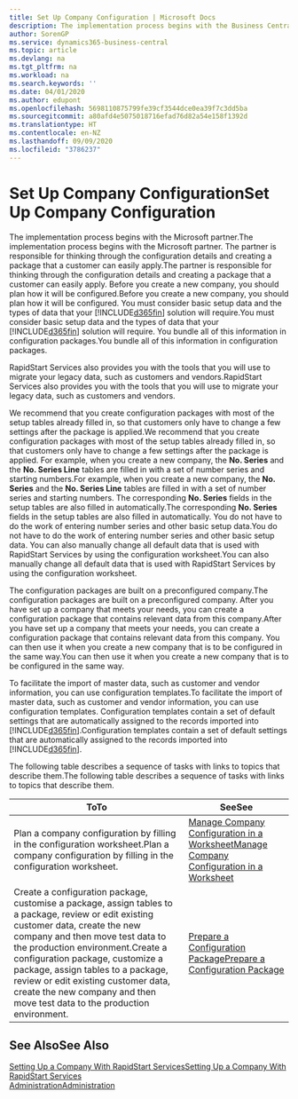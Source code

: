 ```yaml
---
title: Set Up Company Configuration | Microsoft Docs
description: The implementation process begins with the Business Central solution will require. You bundle all of this information into configuration packages.
author: SorenGP
ms.service: dynamics365-business-central
ms.topic: article
ms.devlang: na
ms.tgt_pltfrm: na
ms.workload: na
ms.search.keywords: ''
ms.date: 04/01/2020
ms.author: edupont
ms.openlocfilehash: 5698110875799fe39cf3544dce0ea39f7c3dd5ba
ms.sourcegitcommit: a80afd4e5075018716efad76d82a54e158f1392d
ms.translationtype: HT
ms.contentlocale: en-NZ
ms.lasthandoff: 09/09/2020
ms.locfileid: "3786237"
---
```

# <a name="set-up-company-configuration"></a><span data-ttu-id="4e99c-104">Set Up Company Configuration</span><span class="sxs-lookup"><span data-stu-id="4e99c-104">Set Up Company Configuration</span></span>
<span data-ttu-id="4e99c-105">The implementation process begins with the Microsoft partner.</span><span class="sxs-lookup"><span data-stu-id="4e99c-105">The implementation process begins with the Microsoft partner.</span></span> <span data-ttu-id="4e99c-106">The partner is responsible for thinking through the configuration details and creating a package that a customer can easily apply.</span><span class="sxs-lookup"><span data-stu-id="4e99c-106">The partner is responsible for thinking through the configuration details and creating a package that a customer can easily apply.</span></span> <span data-ttu-id="4e99c-107">Before you create a new company, you should plan how it will be configured.</span><span class="sxs-lookup"><span data-stu-id="4e99c-107">Before you create a new company, you should plan how it will be configured.</span></span> <span data-ttu-id="4e99c-108">You must consider basic setup data and the types of data that your [!INCLUDE[d365fin](includes/d365fin_md.md)] solution will require.</span><span class="sxs-lookup"><span data-stu-id="4e99c-108">You must consider basic setup data and the types of data that your [!INCLUDE[d365fin](includes/d365fin_md.md)] solution will require.</span></span> <span data-ttu-id="4e99c-109">You bundle all of this information in configuration packages.</span><span class="sxs-lookup"><span data-stu-id="4e99c-109">You bundle all of this information in configuration packages.</span></span>

<span data-ttu-id="4e99c-110">RapidStart Services also provides you with the tools that you will use to migrate your legacy data, such as customers and vendors.</span><span class="sxs-lookup"><span data-stu-id="4e99c-110">RapidStart Services also provides you with the tools that you will use to migrate your legacy data, such as customers and vendors.</span></span>  

<span data-ttu-id="4e99c-111">We recommend that you create configuration packages with most of the setup tables already filled in, so that customers only have to change a few settings after the package is applied.</span><span class="sxs-lookup"><span data-stu-id="4e99c-111">We recommend that you create configuration packages with most of the setup tables already filled in, so that customers only have to change a few settings after the package is applied.</span></span> <span data-ttu-id="4e99c-112">For example, when you create a new company, the **No. Series** and the **No. Series Line** tables are filled in with a set of number series and starting numbers.</span><span class="sxs-lookup"><span data-stu-id="4e99c-112">For example, when you create a new company, the **No. Series** and the **No. Series Line** tables are filled in with a set of number series and starting numbers.</span></span> <span data-ttu-id="4e99c-113">The corresponding **No. Series** fields in the setup tables are also filled in automatically.</span><span class="sxs-lookup"><span data-stu-id="4e99c-113">The corresponding **No. Series** fields in the setup tables are also filled in automatically.</span></span> <span data-ttu-id="4e99c-114">You do not have to do the work of entering number series and other basic setup data.</span><span class="sxs-lookup"><span data-stu-id="4e99c-114">You do not have to do the work of entering number series and other basic setup data.</span></span> <span data-ttu-id="4e99c-115">You can also manually change all default data that is used with RapidStart Services by using the configuration worksheet.</span><span class="sxs-lookup"><span data-stu-id="4e99c-115">You can also manually change all default data that is used with RapidStart Services by using the configuration worksheet.</span></span>  

<span data-ttu-id="4e99c-116">The configuration packages are built on a preconfigured company.</span><span class="sxs-lookup"><span data-stu-id="4e99c-116">The configuration packages are built on a preconfigured company.</span></span> <span data-ttu-id="4e99c-117">After you have set up a company that meets your needs, you can create a configuration package that contains relevant data from this company.</span><span class="sxs-lookup"><span data-stu-id="4e99c-117">After you have set up a company that meets your needs, you can create a configuration package that contains relevant data from this company.</span></span> <span data-ttu-id="4e99c-118">You can then use it when you create a new company that is to be configured in the same way.</span><span class="sxs-lookup"><span data-stu-id="4e99c-118">You can then use it when you create a new company that is to be configured in the same way.</span></span>  

<span data-ttu-id="4e99c-119">To facilitate the import of master data, such as customer and vendor information, you can use configuration templates.</span><span class="sxs-lookup"><span data-stu-id="4e99c-119">To facilitate the import of master data, such as customer and vendor information, you can use configuration templates.</span></span> <span data-ttu-id="4e99c-120">Configuration templates contain a set of default settings that are automatically assigned to the records imported into [!INCLUDE[d365fin](includes/d365fin_md.md)].</span><span class="sxs-lookup"><span data-stu-id="4e99c-120">Configuration templates contain a set of default settings that are automatically assigned to the records imported into [!INCLUDE[d365fin](includes/d365fin_md.md)].</span></span>

<span data-ttu-id="4e99c-121">The following table describes a sequence of tasks with links to topics that describe them.</span><span class="sxs-lookup"><span data-stu-id="4e99c-121">The following table describes a sequence of tasks with links to topics that describe them.</span></span>

|<span data-ttu-id="4e99c-122">**To**</span><span class="sxs-lookup"><span data-stu-id="4e99c-122">**To**</span></span>|<span data-ttu-id="4e99c-123">**See**</span><span class="sxs-lookup"><span data-stu-id="4e99c-123">**See**</span></span>|  
|------------|-------------|  
|<span data-ttu-id="4e99c-124">Plan a company configuration by filling in the configuration worksheet.</span><span class="sxs-lookup"><span data-stu-id="4e99c-124">Plan a company configuration by filling in the configuration worksheet.</span></span>|[<span data-ttu-id="4e99c-125">Manage Company Configuration in a Worksheet</span><span class="sxs-lookup"><span data-stu-id="4e99c-125">Manage Company Configuration in a Worksheet</span></span>](admin-how-to-manage-company-configuration-in-a-worksheet.md)|  
|<span data-ttu-id="4e99c-126">Create a configuration package, customise a package, assign tables to a package, review or edit existing customer data, create the new company and then move test data to the production environment.</span><span class="sxs-lookup"><span data-stu-id="4e99c-126">Create a configuration package, customize a package, assign tables to a package, review or edit existing customer data, create the new company and then move test data to the production environment.</span></span>|[<span data-ttu-id="4e99c-127">Prepare a Configuration Package</span><span class="sxs-lookup"><span data-stu-id="4e99c-127">Prepare a Configuration Package</span></span>](admin-how-to-prepare-a-configuration-package.md)| 

## <a name="see-also"></a><span data-ttu-id="4e99c-128">See Also</span><span class="sxs-lookup"><span data-stu-id="4e99c-128">See Also</span></span>  
[<span data-ttu-id="4e99c-129">Setting Up a Company With RapidStart Services</span><span class="sxs-lookup"><span data-stu-id="4e99c-129">Setting Up a Company With RapidStart Services</span></span>](admin-set-up-a-company-with-rapidstart.md)  
[<span data-ttu-id="4e99c-130">Administration</span><span class="sxs-lookup"><span data-stu-id="4e99c-130">Administration</span></span>](admin-setup-and-administration.md)
